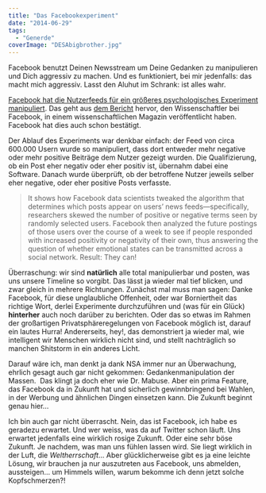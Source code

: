 ```yaml
---
title: "Das Facebookexperiment"
date: "2014-06-29"
tags:
  - "Generde"
coverImage: "DESAbigbrother.jpg"
---
```


Facebook benutzt Deinen Newsstream um Deine Gedanken zu manipulieren und Dich aggressiv zu machen. Und es funktioniert, bei mir jedenfalls: das macht mich aggressiv. Lasst den Aluhut im Schrank: ist alles wahr.

[Facebook hat die Nutzerfeeds für ein größeres psychologisches Experiment manipuliert](http://www.avclub.com/article/facebook-tinkered-users-feeds-massive-psychology-e-206324). Das geht aus [dem Bericht](http://www.pnas.org/content/111/24/8788.full) hervor, den Wissenschaftler bei Facebook, in einem wissenschaftlichen Magazin veröffentlicht haben. Facebook hat dies auch schon bestätigt.

Der Ablauf des Experiments war denkbar einfach: der Feed von circa 600.000 Usern wurde so manipuliert, dass dort entweder mehr negative oder mehr positive Beiträge dem Nutzer gezeigt wurden. Die Qualifizierung, ob ein Post eher negativ oder eher positiv ist, übernahm dabei eine Software. Danach wurde überprüft, ob der betroffene Nutzer jeweils selber eher negative, oder eher positive Posts verfasste.

> It shows how Facebook data scientists tweaked the algorithm that determines which posts appear on users’ news feeds—specifically, researchers skewed the number of positive or negative terms seen by randomly selected users. Facebook then analyzed the future postings of those users over the course of a week to see if people responded with increased positivity or negativity of their own, thus answering the question of whether emotional states can be transmitted across a social network. Result: They can!

Überraschung: wir sind **natürlich** alle total manipulierbar und posten, was uns unsere Timeline so vorgibt. Das lässt ja wieder mal tief blicken, und zwar gleich in mehrere Richtungen. Zunächst mal muss man sagen: Danke Facebook, für diese unglaubliche Offenheit, oder war Borniertheit das richtige Wort, derlei Experimente durchzuführen und (was für ein Glück) **hinterher** auch noch darüber zu berichten. Oder das so etwas im Rahmen der großartigen Privatsphäreregelungen von Facebook möglich ist, darauf ein lautes Hurra! Andererseits, hey!, das demonstriert ja wieder mal, wie intelligent wir Menschen wirklich nicht sind, und stellt nachträglich so manchen Shitstorm in ein anderes Licht.

Darauf wäre ich, man denkt ja dank NSA immer nur an Überwachung, ehrlich gesagt auch gar nicht gekommen: Gedankenmanipulation der Massen.  Das klingt ja doch eher wie Dr. Mabuse. Aber ein prima Feature, das Facebook da in Zukunft hat und sicherlich gewinnbringend bei Wahlen, in der Werbung und ähnlichen Dingen einsetzen kann. Die Zukunft beginnt genau hier…

Ich bin auch gar nicht überrascht. Nein, das ist Facebook, ich habe es geradezu erwartet. Und wer weiss, was da auf Twitter schon läuft. Uns erwartet jedenfalls eine wirklich rosige Zukunft. Oder eine sehr böse Zukunft. Je nachdem, was man uns fühlen lassen wird. Sie liegt wirklich in der Luft, die _Weltherrschaft_... Aber glücklicherweise gibt es ja eine leichte Lösung, wir brauchen ja nur auszutreten aus Facebook, uns abmelden, aussteigen… um Himmels willen, warum bekomme ich denn jetzt solche Kopfschmerzen?!
